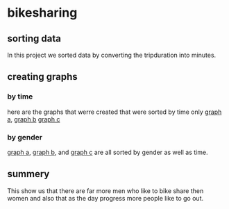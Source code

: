 # bikesharing
## sorting data
In this project we sorted data by converting the tripduration into minutes.

## creating graphs
### by time
here are the graphs that werre created that were sorted by time only [graph a](https://github.com/ElizMishina/bikesharing/blob/main/graphs/Checkout_Times_for_Users.png), [graph b](https://github.com/ElizMishina/bikesharing/blob/main/graphs/Trips_by_Weekdat_per_Hour.png) [graph c](https://github.com/ElizMishina/bikesharing/blob/main/graphs/Trips_by_Weekdat_per_Hour.png)

### by gender
[graph a](https://github.com/ElizMishina/bikesharing/blob/main/graphs/Checkout_Times_by_Gender.png), [graph b](https://github.com/ElizMishina/bikesharing/blob/main/graphs/Trip_by_Gender_WDpH.png), and [graph c](https://github.com/ElizMishina/bikesharing/blob/main/graphs/User_Trips_by_Gender_by_Weekday.png) are all sorted by gender as well as time.

## summery
This show us that there are far more men who like to bike share then women and also that as the day progress more people like to go out.
